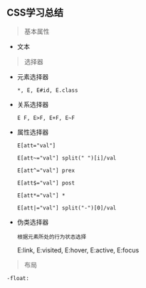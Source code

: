 ## CSS学习总结 ##

> 基本属性

- 文本



>选择器

- 元素选择器

    `*, E, E#id, E.class`

- 关系选择器

    `E F, E>F, E+F, E~F`

- 属性选择器

    `E[att="val"]`
    
    `E[att~="val"] split(" ")[i]/val`
    
    `E[att^="val"] prex`

    `E[att$="val"] post`

    `E[att*="val"] *`

    `E[att|="val"] split("-")[0]/val`

- 伪类选择器

   `根据元素所处的行为状态选择`

    E:link, E:visited, E:hover, E:active, E:focus

> 布局

    -float: 

    
    
